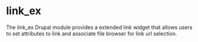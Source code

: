 # link_ex
The link_ex Drupal module provides a extended link widget that allows users to set attributes to link and associate file browser for link url selection.
